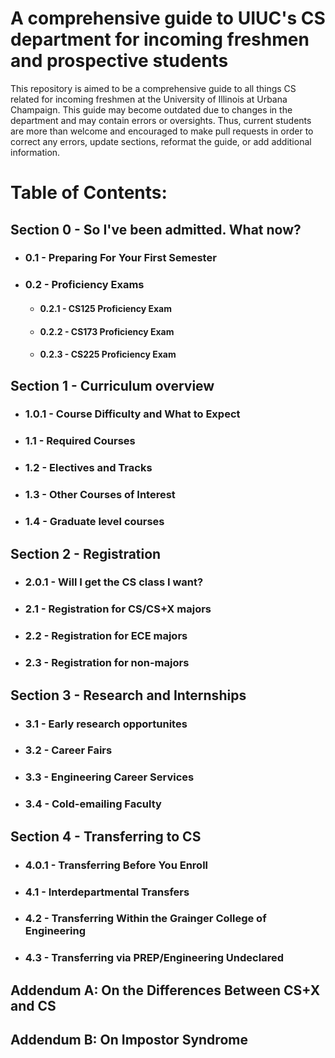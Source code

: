 # A comprehensive guide to UIUC's CS department for incoming freshmen and prospective students

This repository is aimed to be a comprehensive guide to all things CS related for incoming freshmen at the University of Illinois at Urbana Champaign. This guide may become outdated due to changes in the department and may contain errors or oversights. Thus, current students are more than welcome and encouraged to make pull requests in order to correct any errors, update sections, reformat the guide, or add additional information. 

# Table of Contents:

## Section 0 - So I've been admitted. What now?
  * ### 0.1 - Preparing For Your First Semester
  * ### 0.2 - Proficiency Exams
    * #### 0.2.1 - CS125 Proficiency Exam
    * #### 0.2.2 - CS173 Proficiency Exam
    * #### 0.2.3 - CS225 Proficiency Exam

## Section 1 - Curriculum overview
 * ### 1.0.1 - Course Difficulty and What to Expect
 * ### 1.1 - Required Courses
 * ### 1.2 - Electives and Tracks
 * ### 1.3 - Other Courses of Interest
 * ### 1.4 - Graduate level courses

## Section 2 - Registration 
 * ### 2.0.1 - Will I get the CS class I want?
 * ### 2.1 -  Registration for CS/CS+X majors
 * ### 2.2 - Registration for ECE majors
 * ### 2.3 - Registration for non-majors

## Section 3 - Research and Internships
 * ### 3.1 - Early research opportunites 
 * ### 3.2 - Career Fairs
 * ### 3.3 - Engineering Career Services
 * ### 3.4 - Cold-emailing Faculty

## Section 4 - Transferring to CS
 * ### 4.0.1 - Transferring Before You Enroll
 * ### 4.1 - Interdepartmental Transfers
 * ### 4.2 - Transferring Within the Grainger College of Engineering
 * ### 4.3 - Transferring via PREP/Engineering Undeclared

## Addendum A: On the Differences Between CS+X and CS

## Addendum B: On Impostor Syndrome
